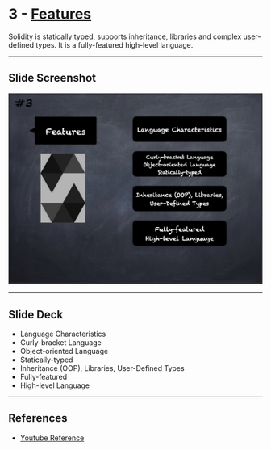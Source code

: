 # 3 - [Features](Features.md)
Solidity is statically typed, supports inheritance, libraries and complex user-defined types. It is a fully-featured high-level language.

___
## Slide Screenshot
![003.png](../images/solidity101/003.png)
___
## Slide Deck
- Language Characteristics
- Curly-bracket Language
- Object-oriented Language
- Statically-typed
- Inheritance (OOP), Libraries, User-Defined Types
- Fully-featured
- High-level Language

___
## References
- [Youtube Reference](https://youtu.be/5eLqFac5Tkg?t=256)


